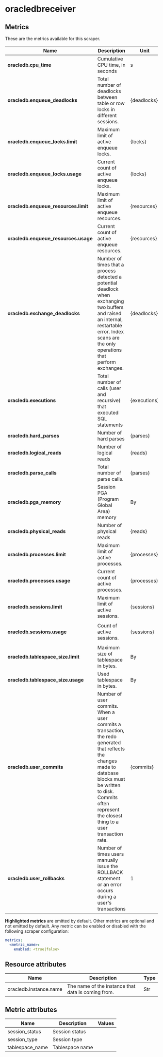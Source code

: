 [comment]: <> (Code generated by mdatagen. DO NOT EDIT.)

# oracledbreceiver

## Metrics

These are the metrics available for this scraper.

| Name | Description | Unit | Type | Attributes |
| ---- | ----------- | ---- | ---- | ---------- |
| **oracledb.cpu_time** | Cumulative CPU time, in seconds | s | Sum(Double) | <ul> </ul> |
| **oracledb.enqueue_deadlocks** | Total number of deadlocks between table or row locks in different sessions. | {deadlocks} | Sum(Int) | <ul> </ul> |
| **oracledb.enqueue_locks.limit** | Maximum limit of active enqueue locks. | {locks} | Gauge(Int) | <ul> </ul> |
| **oracledb.enqueue_locks.usage** | Current count of active enqueue locks. | {locks} | Gauge(Int) | <ul> </ul> |
| **oracledb.enqueue_resources.limit** | Maximum limit of active enqueue resources. | {resources} | Gauge(Int) | <ul> </ul> |
| **oracledb.enqueue_resources.usage** | Current count of active enqueue resources. | {resources} | Gauge(Int) | <ul> </ul> |
| **oracledb.exchange_deadlocks** | Number of times that a process detected a potential deadlock when exchanging two buffers and raised an internal, restartable error. Index scans are the only operations that perform exchanges. | {deadlocks} | Sum(Int) | <ul> </ul> |
| **oracledb.executions** | Total number of calls (user and recursive) that executed SQL statements | {executions} | Sum(Int) | <ul> </ul> |
| **oracledb.hard_parses** | Number of hard parses | {parses} | Sum(Int) | <ul> </ul> |
| **oracledb.logical_reads** | Number of logical reads | {reads} | Sum(Int) | <ul> </ul> |
| **oracledb.parse_calls** | Total number of parse calls. | {parses} | Sum(Int) | <ul> </ul> |
| **oracledb.pga_memory** | Session PGA (Program Global Area) memory | By | Sum(Int) | <ul> </ul> |
| **oracledb.physical_reads** | Number of physical reads | {reads} | Sum(Int) | <ul> </ul> |
| **oracledb.processes.limit** | Maximum limit of active processes. | {processes} | Gauge(Int) | <ul> </ul> |
| **oracledb.processes.usage** | Current count of active processes. | {processes} | Gauge(Int) | <ul> </ul> |
| **oracledb.sessions.limit** | Maximum limit of active sessions. | {sessions} | Gauge(Int) | <ul> </ul> |
| **oracledb.sessions.usage** | Count of active sessions. | {sessions} | Gauge(Int) | <ul> <li>session_type</li> <li>session_status</li> </ul> |
| **oracledb.tablespace_size.limit** | Maximum size of tablespace in bytes. | By | Gauge(Int) | <ul> <li>tablespace_name</li> </ul> |
| **oracledb.tablespace_size.usage** | Used tablespace in bytes. | By | Gauge(Int) | <ul> <li>tablespace_name</li> </ul> |
| **oracledb.user_commits** | Number of user commits. When a user commits a transaction, the redo generated that reflects the changes made to database blocks must be written to disk. Commits often represent the closest thing to a user transaction rate. | {commits} | Sum(Int) | <ul> </ul> |
| **oracledb.user_rollbacks** | Number of times users manually issue the ROLLBACK statement or an error occurs during a user's transactions | 1 | Sum(Int) | <ul> </ul> |

**Highlighted metrics** are emitted by default. Other metrics are optional and not emitted by default.
Any metric can be enabled or disabled with the following scraper configuration:

```yaml
metrics:
  <metric_name>:
    enabled: <true|false>
```

## Resource attributes

| Name | Description | Type |
| ---- | ----------- | ---- |
| oracledb.instance.name | The name of the instance that data is coming from. | Str |

## Metric attributes

| Name | Description | Values |
| ---- | ----------- | ------ |
| session_status | Session status |  |
| session_type | Session type |  |
| tablespace_name | Tablespace name |  |
